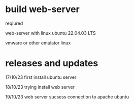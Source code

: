 # build web-server
reqiured

web-server with linux ubuntu 22.04.03 LTS

vmware or other emulator linux
	
# releases and updates
17/10/23 first install ubuntu server

18/10/23 trying install web server

19/10/23 web server sucsess connection to apache ubuntu
